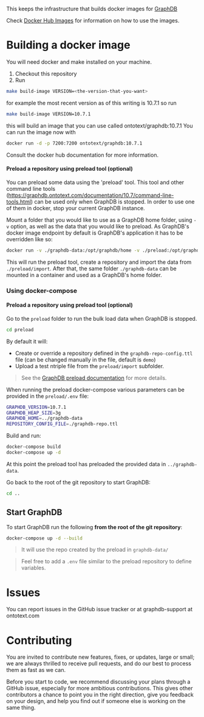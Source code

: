 This keeps the infrastructure that builds docker images for [GraphDB](http://graphdb.ontotext.com/)

Check [Docker Hub Images](https://hub.docker.com/r/ontotext/graphdb/) for information on how to use the images.

# Building a docker image

You will need docker and make installed on your machine.

1. Checkout this repository
1. Run
```bash
make build-image VERSION=<the-version-that-you-want>
```

for example the most recent version as of this writing is 10.7.1 so run
```bash
make build-image VERSION=10.7.1
```

this will build an image that you can use called ontotext/graphdb:10.7.1
You can run the image now with

```bash
docker run -d -p 7200:7200 ontotext/graphdb:10.7.1
```

Consult the docker hub documentation for more information.

#### Preload a repository using preload tool (optional)

You can preload some data using the 'preload' tool. This tool and other command line tools (https://graphdb.ontotext.com/documentation/10.7/command-line-tools.html) can be used only when GraphDB is stopped.
In order to use one of them in docker, stop your current GraphDB instance.

Mount a folder that you would like to use as a GraphDB home folder, using `-v` option, as well as the data that you would like to preload. As GraphDB's docker image endpoint by default is GraphDB's application it has to be overridden like so:

```bash
docker run -v ./graphdb-data:/opt/graphdb/home -v ./preload:/opt/graphdb-import --entrypoint /opt/graphdb/dist/bin/importrdf ontotext/graphdb:10.7.1 -Dgraphdb.home=/opt/graphdb/home preload --force --recursive -q /tmp -c /opt/graphdb-import/graphdb-repo.ttl /opt/graphdb-import/import
```

This will run the preload tool, create a repository and import the data from `./preload/import`. After that, the same folder `./graphdb-data` can be mounted in a container and used as a GraphDB's home folder.

### Using docker-compose 

#### Preload a repository using preload tool (optional)

Go to the `preload` folder to run the bulk load data when GraphDB is stopped.

```bash
cd preload
```

By default it will:

* Create or override a repository defined in the `graphdb-repo-config.ttl` file (can be changed manually in the file, default is `demo`)
* Upload a test ntriple file from the `preload/import` subfolder.

> See the [GraphDB preload documentation](https://graphdb.ontotext.com/documentation/10.7/loading-data-using-importrdf.html) for more details.

When running the preload docker-compose various parameters can be provided in the `preload/.env` file:

```bash
GRAPHDB_VERSION=10.7.1
GRAPHDB_HEAP_SIZE=3g
GRAPHDB_HOME=../graphdb-data
REPOSITORY_CONFIG_FILE=./graphdb-repo.ttl
```

Build and run:

```bash
docker-compose build
docker-compose up -d
```

At this point the preload tool has preloaded the provided data in ``../graphdb-data``.

Go back to the root of the git repository to start GraphDB:

```bash
cd ..
```

## Start GraphDB

To start GraphDB run the following **from the root of the git repository**:

```bash
docker-compose up -d --build
```

> It will use the repo created by the preload in `graphdb-data/`

> Feel free to add a `.env` file similar to the preload repository to define variables.


# Issues

You can report issues in the GitHub issue tracker or at graphdb-support at ontotext.com


# Contributing

You are invited to contribute new features, fixes, or updates, large or small;
we are always thrilled to receive pull requests, and do our best to process
them as fast as we can.

Before you start to code, we recommend discussing your plans through a GitHub
issue, especially for more ambitious contributions. This gives other
contributors a chance to point you in the right direction, give you feedback on
your design, and help you find out if someone else is working on the same
thing.
